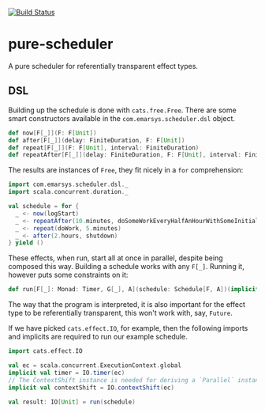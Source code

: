 [![Build Status](https://travis-ci.org/emartech/pure-scheduler.svg?branch=master)](https://travis-ci.org/emartech/pure-scheduler)

# pure-scheduler

A pure scheduler for referentially transparent effect types.

## DSL

Building up the schedule is done with `cats.free.Free`. There are some smart constructors available in the `com.emarsys.scheduler.dsl` object.

```scala
def now[F[_]](F: F[Unit])
def after[F[_]](delay: FiniteDuration, F: F[Unit])
def repeat[F[_]](F: F[Unit], interval: FiniteDuration)
def repeatAfter[F[_]](delay: FiniteDuration, F: F[Unit], interval: FiniteDuration)
```

The results are instances of `Free`, they fit nicely in a `for` comprehension:

```scala
import com.emarsys.scheduler.dsl._
import scala.concurrent.duration._

val schedule = for {
  _ <- now(logStart)
  _ <- repeatAfter(10.minutes, doSomeWorkEveryHalfAnHourWithSomeInitialDelay, 30.minutes)
  _ <- repeat(doWork, 5.minutes)
  _ <- after(2.hours, shutdown)
} yield ()
```

These effects, when run, start all at once in parallel, despite being composed this way.
Building a schedule works with any `F[_]`. Running it, however puts some constraints on it:

```scala
def run[F[_]: Monad: Timer, G[_], A](schedule: Schedule[F, A])(implicit P: Parallel[F, G]): F[Unit]
```

The way that the program is interpreted, it is also important for the effect type to be referentially transparent, this won't work with, say, `Future`.

If we have picked `cats.effect.IO`, for example, then the following imports and implicits are required to run our example schedule.

```scala
import cats.effect.IO

val ec = scala.concurrent.ExecutionContext.global
implicit val timer = IO.timer(ec)
// The ContextShift instance is needed for deriving a `Parallel` instance via IO.ioParallel
implicit val contextShift = IO.contextShift(ec)

val result: IO[Unit] = run(schedule)
```
